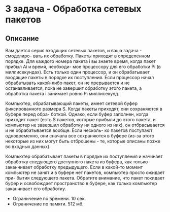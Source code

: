 # 3 задача - Обработка сетевых пакетов
## Описание
Вам дается серия входящих сетевых пакетов, и ваша задача - смоделиро-
вать их обработку. Пакеты приходят в определенном порядке. Для каждого
номера пакета i вы знаете время, когда пакет прибыл Ai и время, необходи-
мое процессору для его обработки Pi (в миллисекундах). Есть только один
процессор, и он обрабатывает входящие пакеты в порядке их поступления.
Если процессор начал обрабатывать какой-либо пакет, он не прерывается и
не останавливается, пока не завершит обработку этого пакета, а обработка
пакета i занимает ровно Pi миллисекунд.

Компьютер, обрабатывающий пакеты, имеет сетевой буфер фиксированного
размера S. Когда пакеты приходят, они сохраняются в буфере перед обра-
боткой. Однако, если буфер заполнен, когда приходит пакет (есть S пакетов,
которые прибыли до этого пакета, и компьютер не завершил обработку ни
одного из них), он отбрасывается и не обрабатывается вообще. Если несколь-
ко пакетов поступают одновременно, они сначала все сохраняются в буфере
(из-за этого некоторые из них могут быть отброшены - те, которые описаны
позже во входных данных). 

Компьютер обрабатывает пакеты в порядке их поступления и начинает обработку следующего доступного пакета 
из буфера, как только заканчивает обработку предыдущего. Если в какой-то момент
компьютер не занят и в буфере нет пакетов, компьютер просто ожидает при-
бытия следующего пакета. 
Обратите внимание, что пакет покидает буфер и освобождает пространство в буфере, как только 
компьютер заканчивает его обработку.

- Ограничение по времени. 10 сек.
- Ограничение по памяти. 512 мб.